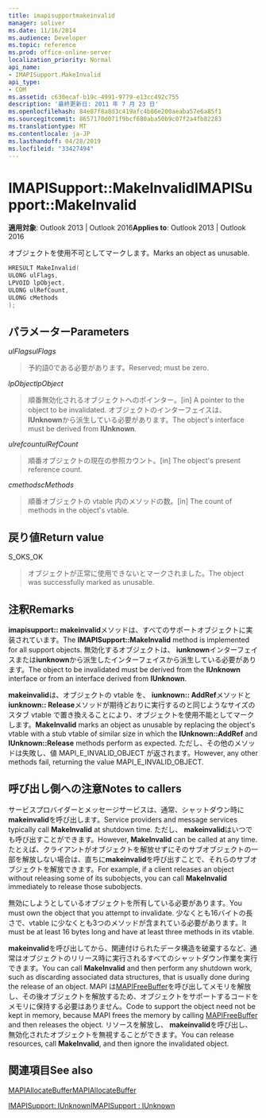 ```yaml
---
title: imapisupportmakeinvalid
manager: soliver
ms.date: 11/16/2014
ms.audience: Developer
ms.topic: reference
ms.prod: office-online-server
localization_priority: Normal
api_name:
- IMAPISupport.MakeInvalid
api_type:
- COM
ms.assetid: c630ecaf-b19c-4991-9779-e13cc492c755
description: '最終更新日: 2011 年 7 月 23 日'
ms.openlocfilehash: 84e87f8a8d3c419afc4b86e200aeaba57e6a85f1
ms.sourcegitcommit: 8657170d071f9bcf680aba50b9c07f2a4fb82283
ms.translationtype: MT
ms.contentlocale: ja-JP
ms.lasthandoff: 04/28/2019
ms.locfileid: "33427494"
---
```

# <a name="imapisupportmakeinvalid"></a><span data-ttu-id="4c283-103">IMAPISupport::MakeInvalid</span><span class="sxs-lookup"><span data-stu-id="4c283-103">IMAPISupport::MakeInvalid</span></span>

  
  
<span data-ttu-id="4c283-104">**適用対象**: Outlook 2013 | Outlook 2016</span><span class="sxs-lookup"><span data-stu-id="4c283-104">**Applies to**: Outlook 2013 | Outlook 2016</span></span> 
  
<span data-ttu-id="4c283-105">オブジェクトを使用不可としてマークします。</span><span class="sxs-lookup"><span data-stu-id="4c283-105">Marks an object as unusable.</span></span>
  
```cpp
HRESULT MakeInvalid(
ULONG ulFlags,
LPVOID lpObject,
ULONG ulRefCount,
ULONG cMethods
);
```

## <a name="parameters"></a><span data-ttu-id="4c283-106">パラメーター</span><span class="sxs-lookup"><span data-stu-id="4c283-106">Parameters</span></span>

 <span data-ttu-id="4c283-107">_ulFlags_</span><span class="sxs-lookup"><span data-stu-id="4c283-107">_ulFlags_</span></span>
  
> <span data-ttu-id="4c283-108">予約語0である必要があります。</span><span class="sxs-lookup"><span data-stu-id="4c283-108">Reserved; must be zero.</span></span>
    
 <span data-ttu-id="4c283-109">_lpObject_</span><span class="sxs-lookup"><span data-stu-id="4c283-109">_lpObject_</span></span>
  
> <span data-ttu-id="4c283-110">順番無効化されるオブジェクトへのポインター。</span><span class="sxs-lookup"><span data-stu-id="4c283-110">[in] A pointer to the object to be invalidated.</span></span> <span data-ttu-id="4c283-111">オブジェクトのインターフェイスは、 **IUnknown**から派生している必要があります。</span><span class="sxs-lookup"><span data-stu-id="4c283-111">The object's interface must be derived from **IUnknown**.</span></span>
    
 <span data-ttu-id="4c283-112">_ulrefcount_</span><span class="sxs-lookup"><span data-stu-id="4c283-112">_ulRefCount_</span></span>
  
> <span data-ttu-id="4c283-113">順番オブジェクトの現在の参照カウント。</span><span class="sxs-lookup"><span data-stu-id="4c283-113">[in] The object's present reference count.</span></span>
    
 <span data-ttu-id="4c283-114">_cmethods_</span><span class="sxs-lookup"><span data-stu-id="4c283-114">_cMethods_</span></span>
  
> <span data-ttu-id="4c283-115">順番オブジェクトの vtable 内のメソッドの数。</span><span class="sxs-lookup"><span data-stu-id="4c283-115">[in] The count of methods in the object's vtable.</span></span>
    
## <a name="return-value"></a><span data-ttu-id="4c283-116">戻り値</span><span class="sxs-lookup"><span data-stu-id="4c283-116">Return value</span></span>

<span data-ttu-id="4c283-117">S_OK</span><span class="sxs-lookup"><span data-stu-id="4c283-117">S_OK</span></span> 
  
> <span data-ttu-id="4c283-118">オブジェクトが正常に使用できないとマークされました。</span><span class="sxs-lookup"><span data-stu-id="4c283-118">The object was successfully marked as unusable.</span></span>
    
## <a name="remarks"></a><span data-ttu-id="4c283-119">注釈</span><span class="sxs-lookup"><span data-stu-id="4c283-119">Remarks</span></span>

<span data-ttu-id="4c283-120">**imapisupport:: makeinvalid**メソッドは、すべてのサポートオブジェクトに実装されています。</span><span class="sxs-lookup"><span data-stu-id="4c283-120">The **IMAPISupport::MakeInvalid** method is implemented for all support objects.</span></span> <span data-ttu-id="4c283-121">無効化するオブジェクトは、 **iunknown**インターフェイスまたは**iunknown**から派生したインターフェイスから派生している必要があります。</span><span class="sxs-lookup"><span data-stu-id="4c283-121">The object to be invalidated must be derived from the **IUnknown** interface or from an interface derived from **IUnknown**.</span></span>
  
 <span data-ttu-id="4c283-122">**makeinvalid**は、オブジェクトの vtable を、 **iunknown:: AddRef**メソッドと**iunknown:: Release**メソッドが期待どおりに実行するのと同じようなサイズのスタブ vtable で置き換えることにより、オブジェクトを使用不能としてマークします。</span><span class="sxs-lookup"><span data-stu-id="4c283-122">**MakeInvalid** marks an object as unusable by replacing the object's vtable with a stub vtable of similar size in which the **IUnknown::AddRef** and **IUnknown::Release** methods perform as expected.</span></span> <span data-ttu-id="4c283-123">ただし、その他のメソッドは失敗し、値 MAPI_E_INVALID_OBJECT が返されます。</span><span class="sxs-lookup"><span data-stu-id="4c283-123">However, any other methods fail, returning the value MAPI_E_INVALID_OBJECT.</span></span> 
  
## <a name="notes-to-callers"></a><span data-ttu-id="4c283-124">呼び出し側への注意</span><span class="sxs-lookup"><span data-stu-id="4c283-124">Notes to callers</span></span>

<span data-ttu-id="4c283-125">サービスプロバイダーとメッセージサービスは、通常、シャットダウン時に**makeinvalid**を呼び出します。</span><span class="sxs-lookup"><span data-stu-id="4c283-125">Service providers and message services typically call **MakeInvalid** at shutdown time.</span></span> <span data-ttu-id="4c283-126">ただし、 **makeinvalid**はいつでも呼び出すことができます。</span><span class="sxs-lookup"><span data-stu-id="4c283-126">However, **MakeInvalid** can be called at any time.</span></span> <span data-ttu-id="4c283-127">たとえば、クライアントがオブジェクトを解放せずにそのサブオブジェクトの一部を解放しない場合は、直ちに**makeinvalid**を呼び出すことで、それらのサブオブジェクトを解放できます。</span><span class="sxs-lookup"><span data-stu-id="4c283-127">For example, if a client releases an object without releasing some of its subobjects, you can call **MakeInvalid** immediately to release those subobjects.</span></span> 
  
<span data-ttu-id="4c283-128">無効にしようとしているオブジェクトを所有している必要があります。</span><span class="sxs-lookup"><span data-stu-id="4c283-128">You must own the object that you attempt to invalidate.</span></span> <span data-ttu-id="4c283-129">少なくとも16バイトの長さで、vtable に少なくとも3つのメソッドが含まれている必要があります。</span><span class="sxs-lookup"><span data-stu-id="4c283-129">It must be at least 16 bytes long and have at least three methods in its vtable.</span></span> 
  
<span data-ttu-id="4c283-130">**makeinvalid**を呼び出してから、関連付けられたデータ構造を破棄するなど、通常はオブジェクトのリリース時に実行されるすべてのシャットダウン作業を実行できます。</span><span class="sxs-lookup"><span data-stu-id="4c283-130">You can call **MakeInvalid** and then perform any shutdown work, such as discarding associated data structures, that is usually done during the release of an object.</span></span> <span data-ttu-id="4c283-131">MAPI は[MAPIFreeBuffer](mapifreebuffer.md)を呼び出してメモリを解放し、その後オブジェクトを解放するため、オブジェクトをサポートするコードをメモリに保持する必要はありません。</span><span class="sxs-lookup"><span data-stu-id="4c283-131">Code to support the object need not be kept in memory, because MAPI frees the memory by calling [MAPIFreeBuffer](mapifreebuffer.md) and then releases the object.</span></span> <span data-ttu-id="4c283-132">リソースを解放し、 **makeinvalid**を呼び出し、無効化されたオブジェクトを無視することができます。</span><span class="sxs-lookup"><span data-stu-id="4c283-132">You can release resources, call **MakeInvalid**, and then ignore the invalidated object.</span></span> 
  
## <a name="see-also"></a><span data-ttu-id="4c283-133">関連項目</span><span class="sxs-lookup"><span data-stu-id="4c283-133">See also</span></span>



[<span data-ttu-id="4c283-134">MAPIAllocateBuffer</span><span class="sxs-lookup"><span data-stu-id="4c283-134">MAPIAllocateBuffer</span></span>](mapiallocatebuffer.md)
  
[<span data-ttu-id="4c283-135">IMAPISupport: IUnknown</span><span class="sxs-lookup"><span data-stu-id="4c283-135">IMAPISupport : IUnknown</span></span>](imapisupportiunknown.md)

